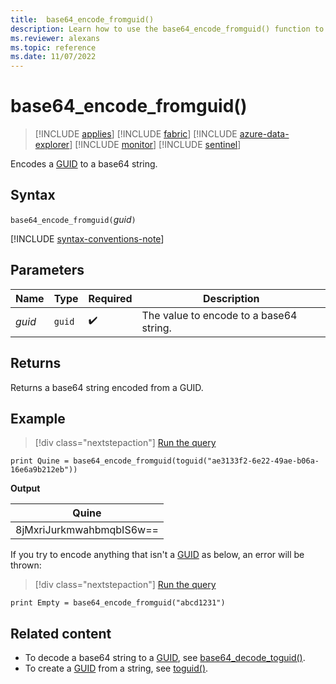 ```yaml
---
title:  base64_encode_fromguid()
description: Learn how to use the base64_encode_fromguid() function to return a base64 string from a GUID.
ms.reviewer: alexans
ms.topic: reference 
ms.date: 11/07/2022
---
```

# base64_encode_fromguid()

> [!INCLUDE [applies](../includes/applies-to-version/applies.md)] [!INCLUDE [fabric](../includes/applies-to-version/fabric.md)] [!INCLUDE [azure-data-explorer](../includes/applies-to-version/azure-data-explorer.md)] [!INCLUDE [monitor](../includes/applies-to-version/monitor.md)] [!INCLUDE [sentinel](../includes/applies-to-version/sentinel.md)]

Encodes a [GUID](scalar-data-types/guid.md) to a base64 string.

## Syntax

`base64_encode_fromguid(`*guid*`)`

[!INCLUDE [syntax-conventions-note](../includes/syntax-conventions-note.md)]

## Parameters

| Name | Type | Required | Description |
|--|--|--|--|
| *guid* | `guid` |  :heavy_check_mark: | The value to encode to a base64 string. |

## Returns

Returns a base64 string encoded from a GUID.

## Example

> [!div class="nextstepaction"]
> <a href="https://dataexplorer.azure.com/clusters/help/databases/Samples?query=H4sIAAAAAAAAAx3FQQqAIBAF0KuIq1oIOcqAiw7RCWLMX7hIw/T+QW/znpZLV9vIBWpVUV6w31GOmrCfrd7XyGnq9U8LnHXuJMMgMj4ITFxYjGWwhEiWEPU8fxrJzt9UAAAA" target="_blank">Run the query</a>

```kusto
print Quine = base64_encode_fromguid(toguid("ae3133f2-6e22-49ae-b06a-16e6a9b212eb"))  
```

**Output**

|Quine|
|-----|
|8jMxriJurkmwahbmqbIS6w==|

If you try to encode anything that isn't a [GUID](scalar-data-types/guid.md) as below, an error will be thrown:

> [!div class="nextstepaction"]
> <a href="https://dataexplorer.azure.com/clusters/help/databases/Samples?query=H4sIAAAAAAAAAysoyswrUXDNLSipVLBVSEosTjUziU/NS85PSY1PK8rPTS/NTNFQSkxKTjE0MjZU0gQApqVKnzAAAAA=" target="_blank">Run the query</a>

```kusto
print Empty = base64_encode_fromguid("abcd1231")
```

## Related content

* To decode a base64 string to a [GUID](scalar-data-types/guid.md), see [base64_decode_toguid()](base64-decode-toguid-function.md).
* To create a [GUID](scalar-data-types/guid.md) from a string, see [toguid()](toguid-function.md).